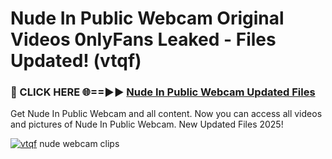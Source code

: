 # Nude In Public Webcam Original Videos 0nlyFans Leaked - Files Updated! (vtqf)

<h3>🔴 CLICK HERE 🌐==►► <a href="https://tinyurl.com/5h6xmrr3" rel="nofollow">Nude In Public Webcam Updated Files</a></h3>

Get Nude In Public Webcam and all content. Now you can access all videos and pictures of Nude In Public Webcam. New Updated Files 2025!

[![vtqf](https://i.imgur.com/KVD873Z.gif)](https://tinyurl.com/5h6xmrr3)
nude webcam clips